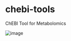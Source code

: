 # chebi-tools
ChEBI Tool for Metabolomics

![image](https://user-images.githubusercontent.com/3391614/216475349-11c365fc-1079-4a8a-b145-404d1af70338.png)
